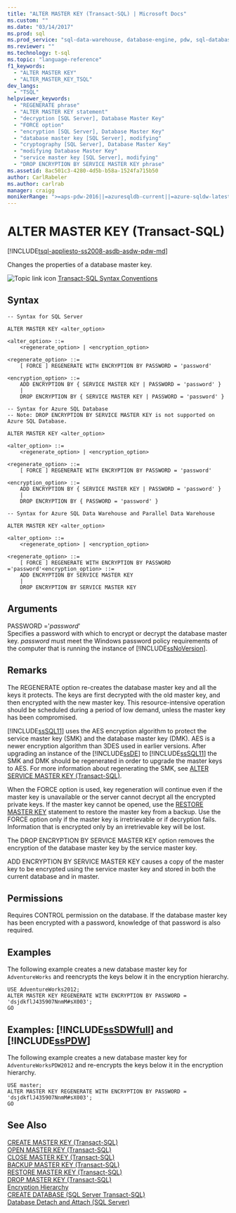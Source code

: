 ```yaml
---
title: "ALTER MASTER KEY (Transact-SQL) | Microsoft Docs"
ms.custom: ""
ms.date: "03/14/2017"
ms.prod: sql
ms.prod_service: "sql-data-warehouse, database-engine, pdw, sql-database"
ms.reviewer: ""
ms.technology: t-sql
ms.topic: "language-reference"
f1_keywords: 
  - "ALTER MASTER KEY"
  - "ALTER_MASTER_KEY_TSQL"
dev_langs: 
  - "TSQL"
helpviewer_keywords: 
  - "REGENERATE phrase"
  - "ALTER MASTER KEY statement"
  - "decryption [SQL Server], Database Master Key"
  - "FORCE option"
  - "encryption [SQL Server], Database Master Key"
  - "database master key [SQL Server], modifying"
  - "cryptography [SQL Server], Database Master Key"
  - "modifying Database Master Key"
  - "service master key [SQL Server], modifying"
  - "DROP ENCRYPTION BY SERVICE MASTER KEY phrase"
ms.assetid: 8ac501c3-4280-4d5b-b58a-1524fa715b50
author: CarlRabeler
ms.author: carlrab
manager: craigg
monikerRange: ">=aps-pdw-2016||=azuresqldb-current||=azure-sqldw-latest||>=sql-server-2016||=sqlallproducts-allversions||>=sql-server-linux-2017||=azuresqldb-mi-current"
---
```

# ALTER MASTER KEY (Transact-SQL)
[!INCLUDE[tsql-appliesto-ss2008-asdb-asdw-pdw-md](../../includes/tsql-appliesto-ss2008-all-md.md)]

  Changes the properties of a database master key.  
  
 ![Topic link icon](../../database-engine/configure-windows/media/topic-link.gif "Topic link icon") [Transact-SQL Syntax Conventions](../../t-sql/language-elements/transact-sql-syntax-conventions-transact-sql.md)  
  
## Syntax  
  
```  
-- Syntax for SQL Server  
  
ALTER MASTER KEY <alter_option>  
  
<alter_option> ::=  
    <regenerate_option> | <encryption_option>  
  
<regenerate_option> ::=  
    [ FORCE ] REGENERATE WITH ENCRYPTION BY PASSWORD = 'password'  
  
<encryption_option> ::=  
    ADD ENCRYPTION BY { SERVICE MASTER KEY | PASSWORD = 'password' }  
    |   
    DROP ENCRYPTION BY { SERVICE MASTER KEY | PASSWORD = 'password' }  
```  
```  
-- Syntax for Azure SQL Database
-- Note: DROP ENCRYPTION BY SERVICE MASTER KEY is not supported on Azure SQL Database.
  
ALTER MASTER KEY <alter_option>  
  
<alter_option> ::=  
    <regenerate_option> | <encryption_option>  
  
<regenerate_option> ::=  
    [ FORCE ] REGENERATE WITH ENCRYPTION BY PASSWORD = 'password'  
  
<encryption_option> ::=  
    ADD ENCRYPTION BY { SERVICE MASTER KEY | PASSWORD = 'password' }  
    |   
    DROP ENCRYPTION BY { PASSWORD = 'password' }  
```  
```  
-- Syntax for Azure SQL Data Warehouse and Parallel Data Warehouse  
  
ALTER MASTER KEY <alter_option>  
  
<alter_option> ::=  
    <regenerate_option> | <encryption_option>  
  
<regenerate_option> ::=  
    [ FORCE ] REGENERATE WITH ENCRYPTION BY PASSWORD ='password'<encryption_option> ::=  
    ADD ENCRYPTION BY SERVICE MASTER KEY   
    |   
    DROP ENCRYPTION BY SERVICE MASTER KEY  
```  
  
## Arguments  
 PASSWORD ='*password*'  
 Specifies a password with which to encrypt or decrypt the database master key. *password* must meet the Windows password policy requirements of the computer that is running the instance of [!INCLUDE[ssNoVersion](../../includes/ssnoversion-md.md)].  
  
## Remarks  
 The REGENERATE option re-creates the database master key and all the keys it protects. The keys are first decrypted with the old master key, and then encrypted with the new master key. This resource-intensive operation should be scheduled during a period of low demand, unless the master key has been compromised.  
  
 [!INCLUDE[ssSQL11](../../includes/sssql11-md.md)] uses the AES encryption algorithm to protect the service master key (SMK) and the database master key (DMK). AES is a newer encryption algorithm than 3DES used in earlier versions. After upgrading an instance of the [!INCLUDE[ssDE](../../includes/ssde-md.md)] to [!INCLUDE[ssSQL11](../../includes/sssql11-md.md)] the SMK and DMK should be regenerated in order to upgrade the master keys to AES. For more information about regenerating the SMK, see [ALTER SERVICE MASTER KEY &#40;Transact-SQL&#41;](../../t-sql/statements/alter-service-master-key-transact-sql.md).  
  
 When the FORCE option is used, key regeneration will continue even if the master key is unavailable or the server cannot decrypt all the encrypted private keys. If the master key cannot be opened, use the [RESTORE MASTER KEY](../../t-sql/statements/restore-master-key-transact-sql.md) statement to restore the master key from a backup. Use the FORCE option only if the master key is irretrievable or if decryption fails. Information that is encrypted only by an irretrievable key will be lost.  
  
 The DROP ENCRYPTION BY SERVICE MASTER KEY option removes the encryption of the database master key by the service master key.  
  
 ADD ENCRYPTION BY SERVICE MASTER KEY causes a copy of the master key to be encrypted using the service master key and stored in both the current database and in master.  
  
## Permissions  
 Requires CONTROL permission on the database. If the database master key has been encrypted with a password, knowledge of that password is also required.  
  
## Examples  
 The following example creates a new database master key for `AdventureWorks` and reencrypts the keys below it in the encryption hierarchy.  
  
```  
USE AdventureWorks2012;  
ALTER MASTER KEY REGENERATE WITH ENCRYPTION BY PASSWORD = 'dsjdkflJ435907NnmM#sX003';  
GO  
```  
  
## Examples: [!INCLUDE[ssSDWfull](../../includes/sssdwfull-md.md)] and [!INCLUDE[ssPDW](../../includes/sspdw-md.md)]  
 The following example creates a new database master key for `AdventureWorksPDW2012` and re-encrypts the keys below it in the encryption hierarchy.  
  
```  
USE master;  
ALTER MASTER KEY REGENERATE WITH ENCRYPTION BY PASSWORD = 'dsjdkflJ435907NnmM#sX003';  
GO  
```  
  
## See Also  
 [CREATE MASTER KEY &#40;Transact-SQL&#41;](../../t-sql/statements/create-master-key-transact-sql.md)   
 [OPEN MASTER KEY &#40;Transact-SQL&#41;](../../t-sql/statements/open-master-key-transact-sql.md)   
 [CLOSE MASTER KEY &#40;Transact-SQL&#41;](../../t-sql/statements/close-master-key-transact-sql.md)   
 [BACKUP MASTER KEY &#40;Transact-SQL&#41;](../../t-sql/statements/backup-master-key-transact-sql.md)   
 [RESTORE MASTER KEY &#40;Transact-SQL&#41;](../../t-sql/statements/restore-master-key-transact-sql.md)   
 [DROP MASTER KEY &#40;Transact-SQL&#41;](../../t-sql/statements/drop-master-key-transact-sql.md)   
 [Encryption Hierarchy](../../relational-databases/security/encryption/encryption-hierarchy.md)   
 [CREATE DATABASE &#40;SQL Server Transact-SQL&#41;](../../t-sql/statements/create-database-transact-sql.md?&tabs=sqlserver)   
 [Database Detach and Attach &#40;SQL Server&#41;](../../relational-databases/databases/database-detach-and-attach-sql-server.md)  
  
  

